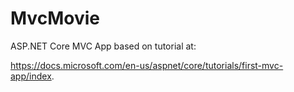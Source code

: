 # MvcMovie
ASP.NET Core MVC App based on tutorial at:

https://docs.microsoft.com/en-us/aspnet/core/tutorials/first-mvc-app/index.
